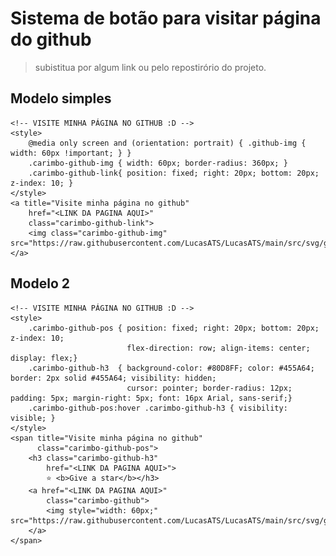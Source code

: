 # Sistema de botão para visitar página do github

> subistitua <LINK DA PAGINA AQUI> por algum link ou pelo repostirório do projeto.

## Modelo simples

    <!-- VISITE MINHA PÁGINA NO GITHUB :D -->
    <style> 
        @media only screen and (orientation: portrait) { .github-img { width: 60px !important; } }
        .carimbo-github-img { width: 60px; border-radius: 360px; }
        .carimbo-github-link{ position: fixed; right: 20px; bottom: 20px; z-index: 10; }
    </style>
    <a title="Visite minha página no github" 
        href="<LINK DA PAGINA AQUI>"
        class="carimbo-github-link">
        <img class="carimbo-github-img" src="https://raw.githubusercontent.com/LucasATS/LucasATS/main/src/svg/github.svg">
    </a>

## Modelo 2

    <!-- VISITE MINHA PÁGINA NO GITHUB :D -->
    <style> 
        .carimbo-github-pos { position: fixed; right: 20px; bottom: 20px; z-index: 10;  
                              flex-direction: row; align-items: center; display: flex;}
        .carimbo-github-h3  { background-color: #80D8FF; color: #455A64; border: 2px solid #455A64; visibility: hidden;
                              cursor: pointer; border-radius: 12px; padding: 5px; margin-right: 5px; font: 16px Arial, sans-serif;}
        .carimbo-github-pos:hover .carimbo-github-h3 { visibility: visible; }
    </style>
    <span title="Visite minha página no github" 
          class="carimbo-github-pos">
        <h3 class="carimbo-github-h3"
            href="<LINK DA PAGINA AQUI>">
            ⭐ <b>Give a star</b></h3>
        <a href="<LINK DA PAGINA AQUI>"
            class="carimbo-github">
            <img style="width: 60px;" src="https://raw.githubusercontent.com/LucasATS/LucasATS/main/src/svg/github.svg">
        </a>
    </span>
